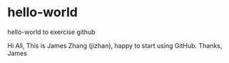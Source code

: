 # hello-world
hello-world to exercise github

Hi All,
This is James Zhang (jizhan), happy to start using GitHub.
Thanks,
James
